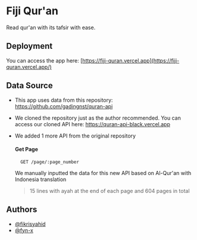 
# Fiji Qur'an

Read qur'an with its tafsir with ease.
## Deployment

You can access the app here: [https://fiji-quran.vercel.app](https://fiji-quran.vercel.app/)
## Data Source

- This app uses data from this repository: https://github.com/gadingnst/quran-api
- We cloned the repository just as the author recommended. You can access our cloned API here: https://quran-api-black.vercel.app
- We added 1 more API from the original repository
    #### Get Page

        GET /page/:page_number

    We manually inputted the data for this new API based on Al-Qur'an with Indonesia translation
    >15 lines with ayah at the end of each page and 604 pages in total

## Authors

- [@fikrisyahid](https://github.com/fikrisyahid)
- [@fyn-x](https://github.com/Fyn-x)
